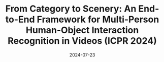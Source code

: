 ---
title: "From Category to Scenery: An End-to-End Framework for Multi-Person Human-Object Interaction Recognition in Videos (ICPR 2024)"
collection: publications
permalink: /publication/2024-CATS
date: 2024-07-23
venue: 'International Conference on Pattern Recognition'
paperurl: '/files/pdf/research/cats.pdf'
link: 'https://arxiv.org/pdf/2407.00917'
github: 'https://github.com/tanqiu98/CATS'
# image: '/images/publications/CATS.png'




citation: '@inproceedings{qiao2025category,
  title={From Category to Scenery: An End-to-End Framework for Multi-Person Human-Object Interaction Recognition in Videos},
  author={Qiao, Tanqiu and Li, Ruochen and Li, Frederick WB and Shum, Hubert PH},
  booktitle={International Conference on Pattern Recognition},
  pages={262--277},
  year={2025},
  organization={Springer}
}'
---